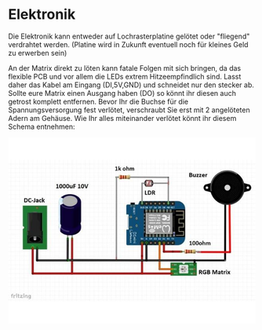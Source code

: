 # **Elektronik**

Die Elektronik kann entweder auf Lochrasterplatine gelötet oder "fliegend" verdrahtet werden. (Platine wird in Zukunft eventuell noch für kleines Geld zu erwerben sein)

An der Matrix direkt zu löten kann fatale Folgen mit sich bringen, da das flexible PCB und vor allem die LEDs extrem Hitzeempfindlich sind. Lasst daher das Kabel am Eingang (DI,5V,GND) und schneidet nur den stecker ab. Sollte eure Matrix einen Ausgang haben (DO) so könnt ihr diesen auch getrost komplett entfernen.
Bevor Ihr die Buchse für die Spannungsversorgung fest verlötet, verschraubt Sie erst mit 2 angelöteten Adern am Gehäuse. Wie Ihr alles miteinander verlötet könnt ihr diesem Schema entnehmen:

![image alt text](assets/image_0.jpg)
